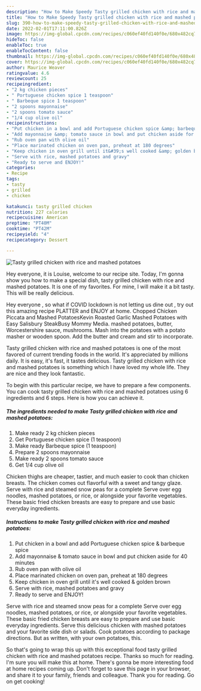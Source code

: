 ```yaml
---
description: "How to Make Speedy Tasty grilled chicken with rice and mashed potatoes"
title: "How to Make Speedy Tasty grilled chicken with rice and mashed potatoes"
slug: 390-how-to-make-speedy-tasty-grilled-chicken-with-rice-and-mashed-potatoes
date: 2022-02-01T17:11:00.826Z
image: https://img-global.cpcdn.com/recipes/c060ef40fd140f0e/680x482cq70/tasty-grilled-chicken-with-rice-and-mashed-potatoes-recipe-main-photo.jpg
hideToc: false
enableToc: true
enableTocContent: false
thumbnail: https://img-global.cpcdn.com/recipes/c060ef40fd140f0e/680x482cq70/tasty-grilled-chicken-with-rice-and-mashed-potatoes-recipe-main-photo.jpg
cover: https://img-global.cpcdn.com/recipes/c060ef40fd140f0e/680x482cq70/tasty-grilled-chicken-with-rice-and-mashed-potatoes-recipe-main-photo.jpg
author: Maurice Weaver
ratingvalue: 4.6
reviewcount: 25
recipeingredient:
- "2 kg chicken pieces"
- " Portuguese chicken spice 1 teaspoon"
- " Barbeque spice 1 teaspoon"
- "2 spoons mayonnaise"
- "2 spoons tomato sauce"
- "1/4 cup olive oil"
recipeinstructions:
- "Put chicken in a bowl and add Portuguese chicken spice &amp; barbeque spice"
- "Add mayonnaise &amp; tomato sauce in bowl and put chicken aside for 40 minutes"
- "Rub oven pan with olive oil"
- "Place marinated chicken on oven pan, preheat at 180 degrees"
- "Keep chicken in oven grill until it&#39;s well cooked &amp; golden brown"
- "Serve with rice, mashed potatoes and gravy"
- "Ready to serve and ENJOY!"
categories:
- Recipe
tags:
- tasty
- grilled
- chicken

katakunci: tasty grilled chicken 
nutrition: 227 calories
recipecuisine: American
preptime: "PT40M"
cooktime: "PT42M"
recipeyield: "4"
recipecategory: Dessert

---
```



![Tasty grilled chicken with rice and mashed potatoes](https://img-global.cpcdn.com/recipes/c060ef40fd140f0e/680x482cq70/tasty-grilled-chicken-with-rice-and-mashed-potatoes-recipe-main-photo.jpg)

Hey everyone, it is Louise, welcome to our recipe site. Today, I'm gonna show you how to make a special dish, tasty grilled chicken with rice and mashed potatoes. It is one of my favorites. For mine, I will make it a bit tasty. This will be really delicious.

Hey everyone , so what if COVID lockdown is not letting us dine out , try out this amazing recipe PLATTER and ENJOY at home. Chopped Chicken Piccata and Mashed PotatoesKevin Roasted Garlic Mashed Potatoes with Easy Salisbury SteakBusy Mommy Media. mashed potatoes, butter, Worcestershire sauce, mushrooms. Mash into the potatoes with a potato masher or wooden spoon. Add the butter and cream and stir to incorporate.

Tasty grilled chicken with rice and mashed potatoes is one of the most favored of current trending foods in the world. It's appreciated by millions daily. It is easy, it's fast, it tastes delicious. Tasty grilled chicken with rice and mashed potatoes is something which I have loved my whole life. They are nice and they look fantastic.


To begin with this particular recipe, we have to prepare a few components. You can cook tasty grilled chicken with rice and mashed potatoes using 6 ingredients and 6 steps. Here is how you can achieve it.

<!--inarticleads1-->

##### The ingredients needed to make Tasty grilled chicken with rice and mashed potatoes:

1. Make ready 2 kg chicken pieces
1. Get  Portuguese chicken spice (1 teaspoon)
1. Make ready  Barbeque spice (1 teaspoon)
1. Prepare 2 spoons mayonnaise
1. Make ready 2 spoons tomato sauce
1. Get 1/4 cup olive oil


Chicken thighs are cheaper, tastier, and much easier to cook than chicken breasts. The chicken comes out flavorful with a sweet and tangy glaze. Serve with rice and steamed snow peas for a complete Serve over egg noodles, mashed potatoes, or rice, or alongside your favorite vegetables. These basic fried chicken breasts are easy to prepare and use basic everyday ingredients. 

<!--inarticleads2-->

##### Instructions to make Tasty grilled chicken with rice and mashed potatoes:

1. Put chicken in a bowl and add Portuguese chicken spice &amp; barbeque spice
1. Add mayonnaise &amp; tomato sauce in bowl and put chicken aside for 40 minutes
1. Rub oven pan with olive oil
1. Place marinated chicken on oven pan, preheat at 180 degrees
1. Keep chicken in oven grill until it&#39;s well cooked &amp; golden brown
1. Serve with rice, mashed potatoes and gravy
1. Ready to serve and ENJOY!

Serve with rice and steamed snow peas for a complete Serve over egg noodles, mashed potatoes, or rice, or alongside your favorite vegetables. These basic fried chicken breasts are easy to prepare and use basic everyday ingredients. Serve this delicious chicken with mashed potatoes and your favorite side dish or salads. Cook potatoes according to package directions. But as written, with your own potatoes, this. 

So that's going to wrap this up with this exceptional food tasty grilled chicken with rice and mashed potatoes recipe. Thanks so much for reading. I'm sure you will make this at home. There's gonna be more interesting food at home recipes coming up. Don't forget to save this page in your browser, and share it to your family, friends and colleague. Thank you for reading. Go on get cooking!
